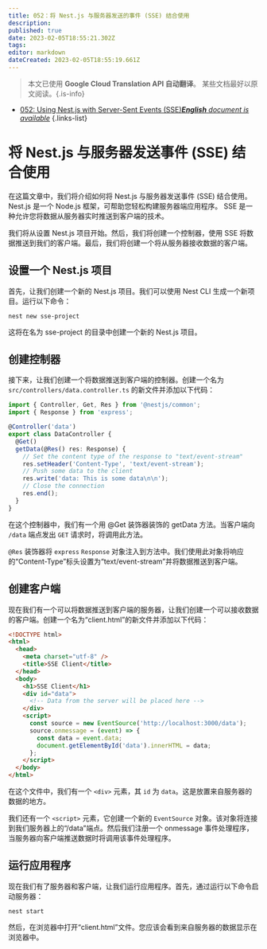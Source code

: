 ```yaml
---
title: 052：将 Nest.js 与服务器发送的事件 (SSE) 结合使用
description: 
published: true
date: 2023-02-05T18:55:21.302Z
tags: 
editor: markdown
dateCreated: 2023-02-05T18:55:19.661Z
---
```


> 本文已使用 **Google Cloud Translation API 自动翻译**。
某些文档最好以原文阅读。{.is-info}



- [052: Using Nest.js with Server-Sent Events (SSE)***English** document is available*](/en/Knowledge-base/Nest-js/Learning/052-using-nest-js-with-server-sent-events-sse)
{.links-list}


# 将 Nest.js 与服务器发送事件 (SSE) 结合使用

在这篇文章中，我们将介绍如何将 Nest.js 与服务器发送事件 (SSE) 结合使用。 Nest.js 是一个 Node.js 框架，可帮助您轻松构建服务器端应用程序。 SSE 是一种允许您将数据从服务器实时推送到客户端的技术。

我们将从设置 Nest.js 项目开始。然后，我们将创建一个控制器，使用 SSE 将数据推送到我们的客户端。最后，我们将创建一个将从服务器接收数据的客户端。

## 设置一个 Nest.js 项目

首先，让我们创建一个新的 Nest.js 项目。我们可以使用 Nest CLI 生成一个新项目。运行以下命令：

```
nest new sse-project
```

这将在名为 sse-project 的目录中创建一个新的 Nest.js 项目。

## 创建控制器

接下来，让我们创建一个将数据推送到客户端的控制器。创建一个名为 `src/controllers/data.controller.ts` 的新文件并添加以下代码：

```typescript
import { Controller, Get, Res } from '@nestjs/common';
import { Response } from 'express';

@Controller('data')
export class DataController {
  @Get()
  getData(@Res() res: Response) {
    // Set the content type of the response to "text/event-stream"
    res.setHeader('Content-Type', 'text/event-stream');
    // Push some data to the client
    res.write('data: This is some data\n\n');
    // Close the connection
    res.end();
  }
}
```

在这个控制器中，我们有一个用 @Get 装饰器装饰的 getData 方法。当客户端向 `/data` 端点发出 `GET` 请求时，将调用此方法。

`@Res` 装饰器将 `express` `Response` 对象注入到方法中。我们使用此对象将响应的“Content-Type”标头设置为“text/event-stream”并将数据推送到客户端。

## 创建客户端

现在我们有一个可以将数据推送到客户端的服务器，让我们创建一个可以接收数据的客户端。创建一个名为“client.html”的新文件并添加以下代码：

```html
<!DOCTYPE html>
<html>
  <head>
    <meta charset="utf-8" />
    <title>SSE Client</title>
  </head>
  <body>
    <h1>SSE Client</h1>
    <div id="data">
      <!-- Data from the server will be placed here -->
    </div>
    <script>
      const source = new EventSource('http://localhost:3000/data');
      source.onmessage = (event) => {
        const data = event.data;
        document.getElementById('data').innerHTML = data;
      };
    </script>
  </body>
</html>
```

在这个文件中，我们有一个 `<div>` 元素，其 `id` 为 `data`。这是放置来自服务器的数据的地方。

我们还有一个 `<script>` 元素，它创建一个新的 `EventSource` 对象。该对象将连接到我们服务器上的“/data”端点。然后我们注册一个 onmessage 事件处理程序，当服务器向客户端推送数据时将调用该事件处理程序。

## 运行应用程序

现在我们有了服务器和客户端，让我们运行应用程序。首先，通过运行以下命令启动服务器：

```
nest start
```

然后，在浏览器中打开“client.html”文件。您应该会看到来自服务器的数据显示在浏览器中。